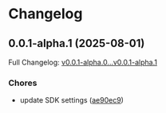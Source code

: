 # Changelog

## 0.0.1-alpha.1 (2025-08-01)

Full Changelog: [v0.0.1-alpha.0...v0.0.1-alpha.1](https://github.com/lean-zone/mytest/compare/v0.0.1-alpha.0...v0.0.1-alpha.1)

### Chores

* update SDK settings ([ae90ec9](https://github.com/lean-zone/mytest/commit/ae90ec9ab5bb069efa616337171c784871661809))
